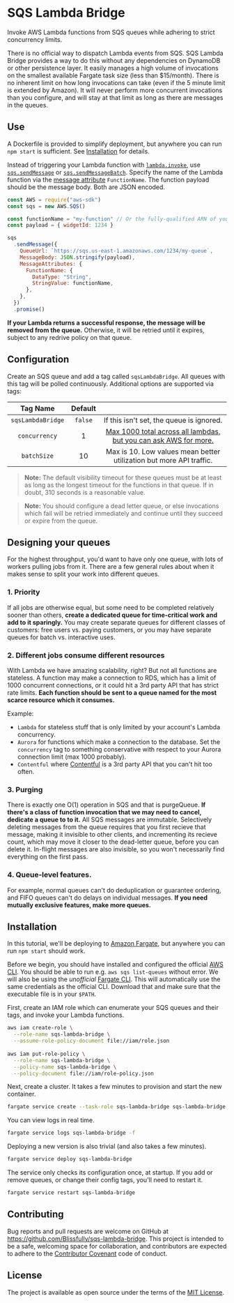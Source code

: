 # SQS Lambda Bridge

Invoke AWS Lambda functions from SQS queues while adhering to strict concurrency limits. 

There is no official way to dispatch Lambda events from SQS. SQS Lambda Bridge provides a way to do this without any dependencies on DynamoDB or other persistence layer. It easily manages a high volume of invocations on the smallest available Fargate task size (less than $15/month). There is no inherent limit on how long invocations can take (even if the 5 minute limit is extended by Amazon). It will never perform more concurrent invocations than you configure, and will stay at that limit as long as there are messages in the queues.

## Use

A Dockerfile is provided to simplify deployment, but anywhere you can run `npm start` is sufficient. See [Installation](#installation) for details.

Instead of triggering your Lambda function with [`lambda.invoke`](https://docs.aws.amazon.com/AWSJavaScriptSDK/latest/AWS/Lambda.html#invoke-property), use [`sqs.sendMessage`](https://docs.aws.amazon.com/AWSJavaScriptSDK/latest/AWS/SQS.html#sendMessage-property) or [`sqs.sendMessageBatch`](https://docs.aws.amazon.com/AWSJavaScriptSDK/latest/AWS/SQS.html#sendMessageBatch-property). Specify the name of the Lambda function via the [message attribute](https://docs.aws.amazon.com/AWSSimpleQueueService/latest/SQSDeveloperGuide/sqs-message-attributes.html) `FunctionName`. The function payload should be the message body. Both are JSON encoded.

```js
const AWS = require("aws-sdk")
const sqs = new AWS.SQS()

const functionName = "my-function" // Or the fully-qualified ARN of your function
const payload = { widgetId: 1234 }

sqs
  .sendMessage({
    QueueUrl: `https://sqs.us-east-1.amazonaws.com/1234/my-queue`,
    MessageBody: JSON.stringify(payload),
    MessageAttributes: {
      FunctionName: {
        DataType: "String",
        StringValue: functionName,
      },
    },
  })
  .promise()

```

**If your Lambda returns a successful response, the message will be removed from the queue.** Otherwise, it will be retried until it expires, subject to any redrive policy on that queue.

## Configuration

Create an SQS queue and add a tag called `sqsLambdaBridge`. All queues with this tag will be polled continuously. Additional options are supported via tags:

|     Tag Name      | Default |                                                                                                                              |
| :---------------: | :-----: | :--------------------------------------------------------------------------------------------------------------------------: |
| `sqsLambdaBridge` | `false` |                                           If this isn't set, the queue is ignored.                                           |
|   `concurrency`   |    1    | [Max 1000 total across all lambdas, but you can ask AWS for more.](https://docs.aws.amazon.com/lambda/latest/dg/limits.html) |
|    `batchSize`    |   10    |                             Max is 10. Low values mean better utilization but more API traffic.                              |

> **Note:** The default visibility timeout for these queues must be at least as long as the longest timeout for the functions in that queue. If in doubt, 310 seconds is a reasonable value.

> **Note:** You should configure a dead letter queue, or else invocations which fail will be retried immediately and continue until they succeed or expire from the queue.

## Designing your queues

For the highest throughput, you'd want to have only one queue, with lots of workers pulling jobs from it. There are a few general rules about when it makes sense to split your work into different queues.

### 1. Priority

If all jobs are otherwise equal, but some need to be completed relatively sooner than others, **create a dedicated queue for time-critical work and add to it sparingly.** You may create separate queues for different classes of customers: free users vs. paying customers, or you may have separate queues for batch vs. interactive uses.

### 2. Different jobs consume different resources

With Lambda we have amazing scalability, right? But not all functions are stateless. A function may make a connection to RDS, which has a limit of 1000 concurrent connections, or it could hit a 3rd party API that has strict rate limits. **Each function should be sent to a queue named for the most scarce resource which it consumes.**

Example:
- `Lambda` for stateless stuff that is only limited by your account's Lambda concurrency.
- `Aurora` for functions which make a connection to the database. Set the `concurrency` tag to something conservative with respect to your Aurora connection limit (max 1000 probably).
- `Contentful` where [Contentful](https://www.contentful.com/) is a 3rd party API that you can't hit too often.

### 3. Purging

There is exactly one O(1) operation in SQS and that is purgeQueue. **If there's a class of function invocation that we may need to cancel, dedicate a queue to to it.** All SQS messages are immutable. Selectively deleting messages from the queue requires that you first recieve that message, making it invisible to other clients, and incrementing its recieve count, which may move it closer to the dead-letter queue, before you can delete it. In-flight messages are also invisible, so you won't necessarily find everything on the first pass.

### 4. Queue-level features.

For example, normal queues can't do deduplication or guarantee ordering, and FIFO queues can't do delays on individual messages. **If you need mutually exclusive features, make more queues.**

## Installation

In this tutorial, we'll be deploying to [Amazon Fargate](https://aws.amazon.com/fargate/), but anywhere you can run `npm start` should work.

Before we begin, you should have installed and configured the official [AWS CLI](https://aws.amazon.com/cli/). You should be able to run e.g. `aws sqs list-queues` without error. We will also be using the _unofficial_ [Fargate CLI](https://github.com/jpignata/fargate). This will automatically use the same credentials as the official CLI. Download that and make sure that the executable file is in your `$PATH`. 

First, create an IAM role which can enumerate your SQS queues and their tags, and invoke your Lambda functions.

```sh
aws iam create-role \
  --role-name sqs-lambda-bridge \
  --assume-role-policy-document file://iam/role.json
  
aws iam put-role-policy \
  --role-name sqs-lambda-bridge \
  --policy-name sqs-lambda-bridge \
  --policy-document file://iam/role-policy.json
```

Next, create a cluster. It takes a few minutes to provision and start the new container.

```sh
fargate service create --task-role sqs-lambda-bridge sqs-lambda-bridge
```

You can view logs in real time.

```sh
fargate service logs sqs-lambda-bridge -f
```

Deploying a new version is also trivial (and also takes a few minutes).

```sh
fargate service deploy sqs-lambda-bridge
```

The service only checks its configuration once, at startup. If you add or remove queues, or change their config tags, you'll need to restart it.

```sh
fargate service restart sqs-lambda-bridge
```

## Contributing

Bug reports and pull requests are welcome on GitHub at https://github.com/Blissfully/sqs-lambda-bridge. This project is intended to be a safe, welcoming space for collaboration, and contributors are expected to adhere to the [Contributor Covenant](http://contributor-covenant.org) code of conduct.


## License

The project is available as open source under the terms of the [MIT License](http://opensource.org/licenses/MIT).
